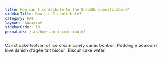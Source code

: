 ```yaml
---
title: How can I contribute to the GraphQL specification?
sidebarTitle: How can I contribute?
category: FAQ
layout: FAQLayout
sidebarOrder: 10
permalink: /faq/how-can-i-contribute/
---
```


<!-- TODO -->

Carrot cake tootsie roll ice cream candy canes bonbon. Pudding macaroon I love danish dragée tart biscuit. Biscuit cake wafer.